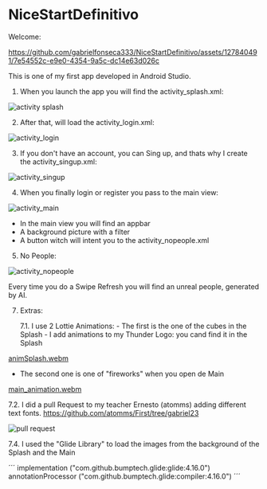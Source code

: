 # NiceStartDefinitivo
Welcome: 

https://github.com/gabrielfonseca333/NiceStartDefinitivo/assets/127840491/7e54552c-e9e0-4354-9a5c-dc14e63d026c

This is one of my first app developed in Android Studio. 

 1. When you launch the app you will find the activity_splash.xml:

![activity splash](https://github.com/gabrielfonseca333/NiceStartDefinitivo/assets/127840491/ec650806-bdf5-4d89-8163-b095156fdacf)

 2. After that, will load the activity_login.xml:

![activity_login](https://github.com/gabrielfonseca333/NiceStartDefinitivo/assets/127840491/bf921b57-dca0-43f8-9d86-ecfc88826ffe)

 3. If you don't have an account, you can Sing up, and thats why I create the activity_singup.xml:

![activity_singup](https://github.com/gabrielfonseca333/NiceStartDefinitivo/assets/127840491/7aa7b342-195f-4f6f-b3b3-475adad5d076)

 4. When you finally login or register you pass to the main view:

![activity_main](https://github.com/gabrielfonseca333/NiceStartDefinitivo/assets/127840491/4155debf-814f-41a9-9894-f26b0fdea4c6)

- In the main view you will find an appbar
- A background picture with a filter
- A button witch will intent you to the activity_nopeople.xml

 5. No People:

![activity_nopeople](https://github.com/gabrielfonseca333/NiceStartDefinitivo/assets/127840491/16468fa8-d0a7-496a-8c0f-a07a2b174a86)

   Every time you do a Swipe Refresh you will find an unreal people, generated by AI.

 7. Extras:

    7.1. I use 2 Lottie Animations: 
        - The first is the one of the cubes in the Splash
        - I add animations to my Thunder Logo: you cand find it in the Splash

[animSplash.webm](https://github.com/gabrielfonseca333/NiceStartDefinitivo/assets/127840491/54be01b9-1b6c-43cc-aede-20222d8d928e)

  - The second one is one of "fireworks" when you open de Main

[main_animation.webm](https://github.com/gabrielfonseca333/NiceStartDefinitivo/assets/127840491/a34e9d8d-9cda-4ae9-9b20-b0a7bf22ce30)

   7.2. I did a pull Request to my teacher Ernesto (atomms) adding different text fonts.
   https://github.com/atomms/First/tree/gabriel23

   ![pull request ](https://github.com/gabrielfonseca333/NiceStartDefinitivo/assets/127840491/806ab882-8575-4c8f-9449-b60cbc04092b)

   7.4. I used the "Glide Library" to load the images from the background of the Splash and the Main

   ´´´ implementation ("com.github.bumptech.glide:glide:4.16.0")
    annotationProcessor ("com.github.bumptech.glide:compiler:4.16.0") ´´´
   
